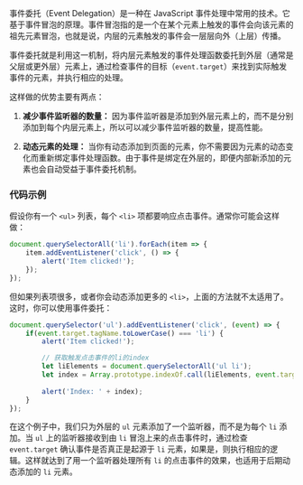 事件委托（Event Delegation）是一种在 JavaScript 事件处理中常用的技术。它基于事件冒泡的原理。事件冒泡指的是一个在某个元素上触发的事件会向该元素的祖先元素冒泡，也就是说，内层的元素触发的事件会一层层向外（上层）传播。

事件委托就是利用这一机制，将内层元素触发的事件处理函数委托到外层（通常是父层或更外层）元素上，通过检查事件的目标（`event.target`）来找到实际触发事件的元素，并执行相应的处理。

这样做的优势主要有两点：

1. **减少事件监听器的数量：** 因为事件监听器是添加到外层元素上的，而不是分别添加到每个内层元素上，所以可以减少事件监听器的数量，提高性能。
   
2. **动态元素的处理：** 当你有动态添加到页面的元素，你不需要因为元素的动态变化而重新绑定事件处理函数。由于事件是绑定在外层的，即便内部新添加的元素也会自动受益于事件委托机制。

### 代码示例

假设你有一个 `<ul>` 列表，每个 `<li>` 项都要响应点击事件。通常你可能会这样做：

```javascript
document.querySelectorAll('li').forEach(item => {
    item.addEventListener('click', () => {
        alert('Item clicked!');
    });
});
```

但如果列表项很多，或者你会动态添加更多的 `<li>`，上面的方法就不太适用了。这时，你可以使用事件委托：

```javascript
document.querySelector('ul').addEventListener('click', (event) => {
    if(event.target.tagName.toLowerCase() === 'li') {
        alert('Item clicked!');

        // 获取触发点击事件的li的index
        let liElements = document.querySelectorAll('ul li');
        let index = Array.prototype.indexOf.call(liElements, event.target);
        
        alert('Index: ' + index);
    }
});
```

在这个例子中，我们只为外层的 `ul` 元素添加了一个监听器，而不是为每个 `li` 添加。当 `ul` 上的监听器接收到由 `li` 冒泡上来的点击事件时，通过检查 `event.target` 确认事件是否真正是起源于 `li` 元素，如果是，则执行相应的逻辑。这样就达到了用一个监听器处理所有 `li` 的点击事件的效果，也适用于后期动态添加的 `li` 元素。


